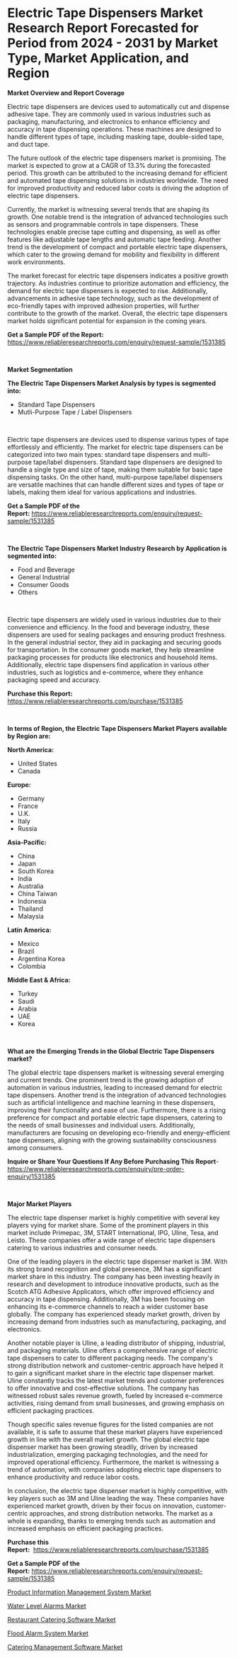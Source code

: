 <p><h1>Electric Tape Dispensers Market Research Report Forecasted for Period from 2024 -  2031 by Market Type, Market Application, and Region</h1></p><p><strong>Market Overview and Report Coverage</strong></p>
<p><p>Electric tape dispensers are devices used to automatically cut and dispense adhesive tape. They are commonly used in various industries such as packaging, manufacturing, and electronics to enhance efficiency and accuracy in tape dispensing operations. These machines are designed to handle different types of tape, including masking tape, double-sided tape, and duct tape.</p><p>The future outlook of the electric tape dispensers market is promising. The market is expected to grow at a CAGR of 13.3% during the forecasted period. This growth can be attributed to the increasing demand for efficient and automated tape dispensing solutions in industries worldwide. The need for improved productivity and reduced labor costs is driving the adoption of electric tape dispensers.</p><p>Currently, the market is witnessing several trends that are shaping its growth. One notable trend is the integration of advanced technologies such as sensors and programmable controls in tape dispensers. These technologies enable precise tape cutting and dispensing, as well as offer features like adjustable tape lengths and automatic tape feeding. Another trend is the development of compact and portable electric tape dispensers, which cater to the growing demand for mobility and flexibility in different work environments.</p><p>The market forecast for electric tape dispensers indicates a positive growth trajectory. As industries continue to prioritize automation and efficiency, the demand for electric tape dispensers is expected to rise. Additionally, advancements in adhesive tape technology, such as the development of eco-friendly tapes with improved adhesion properties, will further contribute to the growth of the market. Overall, the electric tape dispensers market holds significant potential for expansion in the coming years.</p></p>
<p><strong>Get a Sample PDF of the Report:</strong> <a href="https://www.reliableresearchreports.com/enquiry/request-sample/1531385">https://www.reliableresearchreports.com/enquiry/request-sample/1531385</a></p>
<p>&nbsp;</p>
<p><strong>Market Segmentation</strong></p>
<p><strong>The Electric Tape Dispensers Market Analysis by types is segmented into:</strong></p>
<p><ul><li>Standard Tape Dispensers</li><li>Mutli-Purpose Tape / Label Dispensers</li></ul></p>
<p>&nbsp;</p>
<p><p>Electric tape dispensers are devices used to dispense various types of tape effortlessly and efficiently. The market for electric tape dispensers can be categorized into two main types: standard tape dispensers and multi-purpose tape/label dispensers. Standard tape dispensers are designed to handle a single type and size of tape, making them suitable for basic tape dispensing tasks. On the other hand, multi-purpose tape/label dispensers are versatile machines that can handle different sizes and types of tape or labels, making them ideal for various applications and industries.</p></p>
<p><strong>Get a Sample PDF of the Report:</strong>&nbsp;<a href="https://www.reliableresearchreports.com/enquiry/request-sample/1531385">https://www.reliableresearchreports.com/enquiry/request-sample/1531385</a></p>
<p>&nbsp;</p>
<p><strong>The Electric Tape Dispensers Market Industry Research by Application is segmented into:</strong></p>
<p><ul><li>Food and Beverage</li><li>General Industrial</li><li>Consumer Goods</li><li>Others</li></ul></p>
<p>&nbsp;</p>
<p><p>Electric tape dispensers are widely used in various industries due to their convenience and efficiency. In the food and beverage industry, these dispensers are used for sealing packages and ensuring product freshness. In the general industrial sector, they aid in packaging and securing goods for transportation. In the consumer goods market, they help streamline packaging processes for products like electronics and household items. Additionally, electric tape dispensers find application in various other industries, such as logistics and e-commerce, where they enhance packaging speed and accuracy.</p></p>
<p><strong>Purchase this Report:</strong>&nbsp; <a href="https://www.reliableresearchreports.com/purchase/1531385">https://www.reliableresearchreports.com/purchase/1531385</a></p>
<p>&nbsp;</p>
<p><strong>In terms of Region, the Electric Tape Dispensers Market Players available by Region are:</strong></p>
<p>
    <p> <strong> North America: </strong>
        <ul>
            <li>United States</li>
            <li>Canada</li>
        </ul>
        </p> 
    <p> <strong> Europe: </strong>
        <ul>
            <li>Germany</li>
            <li>France</li>
            <li>U.K.</li>
            <li>Italy</li>
            <li>Russia</li>
        </ul>
        </p> 
    <p> <strong> Asia-Pacific: </strong>
        <ul>
            <li>China</li>
            <li>Japan</li>
            <li>South Korea</li>
            <li>India</li>
            <li>Australia</li>
            <li>China Taiwan</li>
            <li>Indonesia</li>
            <li>Thailand</li>
            <li>Malaysia</li>
        </ul>
        </p> 
    <p> <strong> Latin America: </strong>
        <ul>
            <li>Mexico</li>
            <li>Brazil</li>
            <li>Argentina Korea</li>
            <li>Colombia</li>
        </ul>
        </p> 
    <p> <strong> Middle East & Africa: </strong>
        <ul>
            <li>Turkey</li>
            <li>Saudi</li>
            <li>Arabia</li>
            <li>UAE</li>
            <li>Korea</li>
        </ul>
    </p>
    </p>
<p>&nbsp;</p>
<p><strong>What are the Emerging Trends in the Global Electric Tape Dispensers market?</strong></p>
<p><p>The global electric tape dispensers market is witnessing several emerging and current trends. One prominent trend is the growing adoption of automation in various industries, leading to increased demand for electric tape dispensers. Another trend is the integration of advanced technologies such as artificial intelligence and machine learning in these dispensers, improving their functionality and ease of use. Furthermore, there is a rising preference for compact and portable electric tape dispensers, catering to the needs of small businesses and individual users. Additionally, manufacturers are focusing on developing eco-friendly and energy-efficient tape dispensers, aligning with the growing sustainability consciousness among consumers.</p></p>
<p><strong>Inquire or Share Your Questions If Any Before Purchasing This Report</strong>- <a href="https://www.reliableresearchreports.com/enquiry/pre-order-enquiry/1531385">https://www.reliableresearchreports.com/enquiry/pre-order-enquiry/1531385</a></p>
<p>&nbsp;</p>
<p><strong>Major Market Players</strong></p>
<p><p>The electric tape dispenser market is highly competitive with several key players vying for market share. Some of the prominent players in this market include Primepac, 3M, START International, IPG, Uline, Tesa, and Leisto. These companies offer a wide range of electric tape dispensers catering to various industries and consumer needs.</p><p>One of the leading players in the electric tape dispenser market is 3M. With its strong brand recognition and global presence, 3M has a significant market share in this industry. The company has been investing heavily in research and development to introduce innovative products, such as the Scotch ATG Adhesive Applicators, which offer improved efficiency and accuracy in tape dispensing. Additionally, 3M has been focusing on enhancing its e-commerce channels to reach a wider customer base globally. The company has experienced steady market growth, driven by increasing demand from industries such as manufacturing, packaging, and electronics.</p><p>Another notable player is Uline, a leading distributor of shipping, industrial, and packaging materials. Uline offers a comprehensive range of electric tape dispensers to cater to different packaging needs. The company's strong distribution network and customer-centric approach have helped it to gain a significant market share in the electric tape dispenser market. Uline constantly tracks the latest market trends and customer preferences to offer innovative and cost-effective solutions. The company has witnessed robust sales revenue growth, fueled by increased e-commerce activities, rising demand from small businesses, and growing emphasis on efficient packaging practices.</p><p>Though specific sales revenue figures for the listed companies are not available, it is safe to assume that these market players have experienced growth in line with the overall market growth. The global electric tape dispenser market has been growing steadily, driven by increased industrialization, emerging packaging technologies, and the need for improved operational efficiency. Furthermore, the market is witnessing a trend of automation, with companies adopting electric tape dispensers to enhance productivity and reduce labor costs.</p><p>In conclusion, the electric tape dispenser market is highly competitive, with key players such as 3M and Uline leading the way. These companies have experienced market growth, driven by their focus on innovation, customer-centric approaches, and strong distribution networks. The market as a whole is expanding, thanks to emerging trends such as automation and increased emphasis on efficient packaging practices.</p></p>
<p><strong>Purchase this Report:</strong>&nbsp;&nbsp;<a href="https://www.reliableresearchreports.com/purchase/1531385">https://www.reliableresearchreports.com/purchase/1531385</a></p>
<p></p>
<p><strong>Get a Sample PDF of the Report:</strong>&nbsp;<a href="https://www.reliableresearchreports.com/enquiry/request-sample/1531385">https://www.reliableresearchreports.com/enquiry/request-sample/1531385</a></p>
<p><p><a href="https://medium.com/@gloriariley1968/product-information-management-system-market-size-and-market-trends-complete-industry-overview-fb269143d97a">Product Information Management System Market</a></p><p><a href="https://github.com/irfadac/Market-Research-Report-List-1/blob/main/water-level-alarms-market.md">Water Level Alarms Market</a></p><p><a href="https://medium.com/@gloriariley1968/restaurant-catering-software-market-insights-into-market-cagr-market-trends-and-growth-3a9ee312acd3">Restaurant Catering Software Market</a></p><p><a href="https://github.com/yoshih12/Market-Research-Report-List-1/blob/main/flood-alarm-system-market.md">Flood Alarm System Market</a></p><p><a href="https://medium.com/@gloriariley1968/catering-management-software-market-size-and-market-trends-complete-industry-overview-2023-to-db638a323d23">Catering Management Software Market</a></p></p>